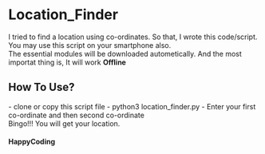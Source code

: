 # Location_Finder

I tried to find a location using co-ordinates. So that, I wrote this code/script. You may use this script on your smartphone also.<br>
The essential modules will be downloaded autometically. And the most importat thing is, It will work <b>Offline</b>
<br>
<h2>How To Use?</h2>
-   clone or copy this script file
-   python3 location_finder.py
-   Enter your first co-ordinate and then second co-ordinate
 <br> 
 Bingo!!! You will get your location. 
 <br>
 <h4>HappyCoding</h4>
 
